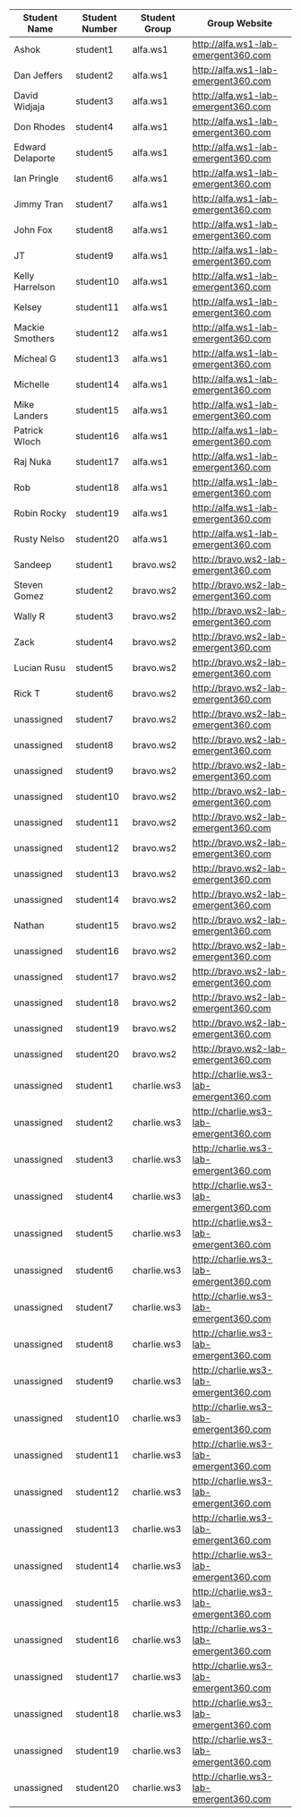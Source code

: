 Student Name | Student Number | Student Group | Group Website
------------ | ---------------| ---------- | ------------
Ashok | student1	| alfa.ws1	| http://alfa.ws1-lab-emergent360.com
Dan Jeffers | student2	| alfa.ws1	| http://alfa.ws1-lab-emergent360.com
David Widjaja | student3	| alfa.ws1	| http://alfa.ws1-lab-emergent360.com
Don Rhodes | student4	| alfa.ws1	| http://alfa.ws1-lab-emergent360.com
Edward Delaporte | student5	| alfa.ws1	| http://alfa.ws1-lab-emergent360.com
Ian Pringle | student6	| alfa.ws1	| http://alfa.ws1-lab-emergent360.com
Jimmy Tran | student7	| alfa.ws1	| http://alfa.ws1-lab-emergent360.com
John Fox | student8	| alfa.ws1	| http://alfa.ws1-lab-emergent360.com
JT | student9	| alfa.ws1	| http://alfa.ws1-lab-emergent360.com
Kelly Harrelson | student10	| alfa.ws1	| http://alfa.ws1-lab-emergent360.com
Kelsey | student11	| alfa.ws1	| http://alfa.ws1-lab-emergent360.com
Mackie Smothers| student12	| alfa.ws1	| http://alfa.ws1-lab-emergent360.com
Micheal G | student13	| alfa.ws1	| http://alfa.ws1-lab-emergent360.com
Michelle | student14	| alfa.ws1	| http://alfa.ws1-lab-emergent360.com
Mike Landers | student15	| alfa.ws1	| http://alfa.ws1-lab-emergent360.com
Patrick Wloch | student16	| alfa.ws1	| http://alfa.ws1-lab-emergent360.com
Raj Nuka | student17	| alfa.ws1	| http://alfa.ws1-lab-emergent360.com
Rob | student18	| alfa.ws1	| http://alfa.ws1-lab-emergent360.com
Robin Rocky | student19	| alfa.ws1	| http://alfa.ws1-lab-emergent360.com
Rusty Nelso | student20	| alfa.ws1	| http://alfa.ws1-lab-emergent360.com
Sandeep | student1	| bravo.ws2	| http://bravo.ws2-lab-emergent360.com
Steven Gomez | student2	| bravo.ws2	| http://bravo.ws2-lab-emergent360.com
Wally R | student3	| bravo.ws2	| http://bravo.ws2-lab-emergent360.com
Zack | student4	| bravo.ws2	| http://bravo.ws2-lab-emergent360.com
Lucian Rusu | student5	| bravo.ws2	| http://bravo.ws2-lab-emergent360.com
Rick T | student6	| bravo.ws2	| http://bravo.ws2-lab-emergent360.com
unassigned | student7	| bravo.ws2	| http://bravo.ws2-lab-emergent360.com
unassigned | student8	| bravo.ws2	| http://bravo.ws2-lab-emergent360.com
unassigned | student9	| bravo.ws2	| http://bravo.ws2-lab-emergent360.com
unassigned | student10	| bravo.ws2	| http://bravo.ws2-lab-emergent360.com
unassigned | student11	| bravo.ws2	| http://bravo.ws2-lab-emergent360.com
unassigned | student12	| bravo.ws2	| http://bravo.ws2-lab-emergent360.com
unassigned | student13	| bravo.ws2	| http://bravo.ws2-lab-emergent360.com
unassigned | student14	| bravo.ws2	| http://bravo.ws2-lab-emergent360.com
Nathan | student15	| bravo.ws2	|http://bravo.ws2-lab-emergent360.com
unassigned | student16	| bravo.ws2	| http://bravo.ws2-lab-emergent360.com
unassigned | student17	| bravo.ws2	| http://bravo.ws2-lab-emergent360.com
unassigned | student18	| bravo.ws2	| http://bravo.ws2-lab-emergent360.com
unassigned | student19	| bravo.ws2	| http://bravo.ws2-lab-emergent360.com
unassigned | student20	| bravo.ws2	| http://bravo.ws2-lab-emergent360.com
unassigned | student1	| charlie.ws3	| http://charlie.ws3-lab-emergent360.com
unassigned | student2	| charlie.ws3	| http://charlie.ws3-lab-emergent360.com
unassigned | student3	| charlie.ws3	| http://charlie.ws3-lab-emergent360.com
unassigned | student4	| charlie.ws3	| http://charlie.ws3-lab-emergent360.com
unassigned | student5	| charlie.ws3	| http://charlie.ws3-lab-emergent360.com
unassigned | student6	| charlie.ws3	| http://charlie.ws3-lab-emergent360.com
unassigned | student7	| charlie.ws3	| http://charlie.ws3-lab-emergent360.com
unassigned | student8	| charlie.ws3	| http://charlie.ws3-lab-emergent360.com
unassigned | student9	| charlie.ws3	| http://charlie.ws3-lab-emergent360.com
unassigned | student10	| charlie.ws3	| http://charlie.ws3-lab-emergent360.com
unassigned | student11	| charlie.ws3	| http://charlie.ws3-lab-emergent360.com
unassigned | student12	| charlie.ws3	| http://charlie.ws3-lab-emergent360.com
unassigned | student13	| charlie.ws3	| http://charlie.ws3-lab-emergent360.com
unassigned | student14	| charlie.ws3	| http://charlie.ws3-lab-emergent360.com
unassigned | student15	| charlie.ws3	| http://charlie.ws3-lab-emergent360.com
unassigned | student16	| charlie.ws3	| http://charlie.ws3-lab-emergent360.com
unassigned | student17	| charlie.ws3	| http://charlie.ws3-lab-emergent360.com
unassigned | student18	| charlie.ws3	| http://charlie.ws3-lab-emergent360.com
unassigned | student19	| charlie.ws3	| http://charlie.ws3-lab-emergent360.com
unassigned | student20	| charlie.ws3	| http://charlie.ws3-lab-emergent360.com
